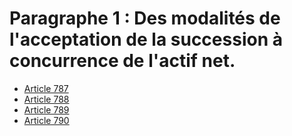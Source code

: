 # Paragraphe 1 : Des modalités de l'acceptation de la succession à concurrence de l'actif net.

- [Article 787](article-787.md)
- [Article 788](article-788.md)
- [Article 789](article-789.md)
- [Article 790](article-790.md)
